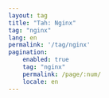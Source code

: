 ```yaml
---
layout: tag
title: "Tah: Nginx"
tag: "nginx"
lang: en
permalink: '/tag/nginx'
pagination:
    enabled: true
    tag: "nginx"
    permalink: /page/:num/
    locale: en
---
```

